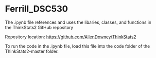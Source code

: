 # Ferrill_DSC530

The .ipynb file references and uses the libaries, classes, and functions in the ThinkStats2 GitHub repository

Repository location: https://github.com/AllenDowney/ThinkStats2

To run the code in the .ipynb file, load this file into the code folder of the ThinkStats2-master folder.
